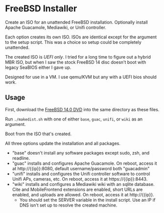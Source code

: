 # FreeBSD Installer

Create an ISO for an unattended FreeBSD installation. Optionally install Apache Guacamole, Mediawiki, or Unifi controller. 

Each option creates its own ISO. ISOs are identical except for the argument to the setup script. This was a choice so setup could be completely unattended.

The created ISO is _UEFI only_. I tried for a long time to figure out a hybrid MBR ISO, but when I saw the stock FreeBSD 14 disc doesn't boot with legacy SeaBIOS either I gave up.

Designed for use in a VM. I use qemu/KVM but any with a UEFI bios should work.

## Usage

First, download the [FreeBSD 14.0 DVD](https://download.freebsd.org/releases/amd64/amd64/ISO-IMAGES/14.0/) into the same directory as these files.

Run `./makedist.sh` with one of either `base`, `guac`, `unifi`, or `wiki` as an argument.

Boot from the ISO that's created. 

All three options update the installation and all packages. 

- "base" doesn't install any software packages except sudo, zsh, and readline.
- "guac" installs and configures Apache Guacamole. On reboot, access it at http://{{ip}}:8080, default username/password both "guacadmin"
- "unifi" installs and configures the Unifi controller software to control Unifi APs, cameras, etc. On reboot, access it at https://{{ip}}:8443.
- "wiki" installs and configures a Mediawiki wiki with an sqlite database. Cite and MobileFrontend extensions are enabled, short URLs are enabled, and uploads are allowed. On reboot, access it at http://{{ip}}.
    - You should set the SERVER variable in the install script. Use an IP if DNS isn't set up to resolve the created machine.

